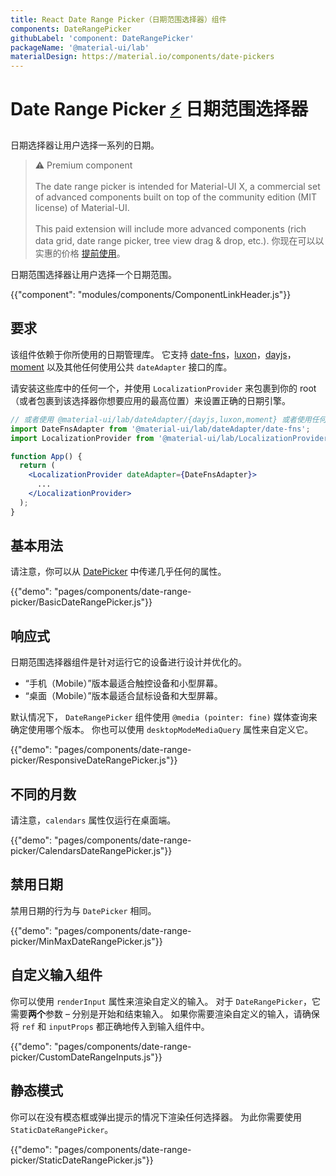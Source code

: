 ```yaml
---
title: React Date Range Picker（日期范围选择器）组件
components: DateRangePicker
githubLabel: 'component: DateRangePicker'
packageName: '@material-ui/lab'
materialDesign: https://material.io/components/date-pickers
---
```


# Date Range Picker [<span role="img" title="Enterprise">⚡️</span>](https://material-ui.com/store/items/material-ui-x/) 日期范围选择器

<p class="description">日期选择器让用户选择一系列的日期。
</p>

> ⚠️ Premium component <br /><br /> The date range picker is intended for Material-UI X, a commercial set of advanced components built on top of the community edition (MIT license) of Material-UI. <br /><br /> This paid extension will include more advanced components (rich data grid, date range picker, tree view drag & drop, etc.). 你现在可以以实惠的价格 [提前使用](https://material-ui.com/store/items/material-ui-x/)。

日期范围选择器让用户选择一个日期范围。

{{"component": "modules/components/ComponentLinkHeader.js"}}

## 要求

该组件依赖于你所使用的日期管理库。 它支持 [date-fns](https://date-fns.org/)，[luxon](https://moment.github.io/luxon/)，[dayjs](https://github.com/iamkun/dayjs)，[moment](https://momentjs.com/) 以及其他任何使用公共 `dateAdapter` 接口的库。

请安装这些库中的任何一个，并使用 `LocalizationProvider` 来包裹到你的 root（或者包裹到该选择器你想要应用的最高位置）来设置正确的日期引擎。

```jsx
// 或者使用 @material-ui/lab/dateAdapter/{dayjs,luxon,moment} 或者使用任何有效的 date-io 适配器
import DateFnsAdapter from '@material-ui/lab/dateAdapter/date-fns';
import LocalizationProvider from '@material-ui/lab/LocalizationProvider';

function App() {
  return (
    <LocalizationProvider dateAdapter={DateFnsAdapter}>
      ...
    </LocalizationProvider>
  );
}
```

## 基本用法

请注意，你可以从 [DatePicker]('/api/date-picker/') 中传递几乎任何的属性。

{{"demo": "pages/components/date-range-picker/BasicDateRangePicker.js"}}

## 响应式

日期范围选择器组件是针对运行它的设备进行设计并优化的。

- “手机（Mobile）”版本最适合触控设备和小型屏幕。
- “桌面（Mobile）”版本最适合鼠标设备和大型屏幕。

默认情况下， `DateRangePicker` 组件使用 `@media (pointer: fine)` 媒体查询来确定使用哪个版本。 你也可以使用 `desktopModeMediaQuery` 属性来自定义它。

{{"demo": "pages/components/date-range-picker/ResponsiveDateRangePicker.js"}}

## 不同的月数

请注意，`calendars` 属性仅运行在桌面端。

{{"demo": "pages/components/date-range-picker/CalendarsDateRangePicker.js"}}

## 禁用日期

禁用日期的行为与 `DatePicker` 相同。

{{"demo": "pages/components/date-range-picker/MinMaxDateRangePicker.js"}}

## 自定义输入组件

你可以使用 `renderInput` 属性来渲染自定义的输入。 对于 `DateRangePicker`，它需要**两个**参数 – 分别是开始和结束输入。 如果你需要渲染自定义的输入，请确保将 `ref` 和 `inputProps` 都正确地传入到输入组件中。

{{"demo": "pages/components/date-range-picker/CustomDateRangeInputs.js"}}

## 静态模式

你可以在没有模态框或弹出提示的情况下渲染任何选择器。 为此你需要使用 `StaticDateRangePicker`。

{{"demo": "pages/components/date-range-picker/StaticDateRangePicker.js"}}
